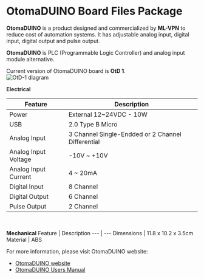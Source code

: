 # OtomaDUINO Board Files Package

**OtomaDUINO** is a product designed and commercialized by **ML-VPN** to reduce cost of automation systems. It has adjustable analog input, digital input, digital output and pulse output.

**OtomaDUINO** is PLC (Programmable Logic Controller) and analog input module alternative.

Current version of OtomaDUINO board is **OtD 1**.<br/>
![OtD-1 diagram](https://www.ml-vpn.com/en/media/img/OtD_sketch-EN.jpg)


**Electrical**

Feature | Description 
--- | --- 
Power | External 12~24VDC - 10W
USB | 2.0 Type B Micro
Analog Input | 3 Channel Single-Endded or 2 Channel Differential
Analog Input Voltage | -10V ~ +10V
Analog Input Current | 4 ~ 20mA
Digital Input | 8 Channel
Digital Output | 6 Channel
Pulse Output | 2 Channel

<br/>

**Mechanical**
Feature | Description 
--- | --- 
Dimensions | 11.8 x 10.2 x 3.5cm
Material | ABS


For more information, please visit OtomaDUINO website:
- [OtomaDUINO website](https://www.ml-vpn.com/en/others_OtD.html)
- [OtomaDUINO Users Manual](https://www.ml-vpn.com/en/media/docs/OtD%20User%20Manual%20EN%20web.pdf)
